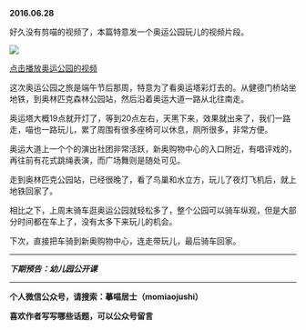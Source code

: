 **2016.06.28**

好久没有剪喵的视频了，本篇特意发一个奥运公园玩儿的视频片段。

![](http://upload-images.jianshu.io/upload_images/51001-ec87f8054770876c.jpg?imageMogr2/auto-orient/strip%7CimageView2/2/w/1240)

[点击播放奥运公园的视频](http://v.qq.com/iframe/player.html?vid=w0308xwusi2&tiny=0&auto=0)

这次奥运公园之旅是端午节后那周，特意为了看奥运塔彩灯去的。从健德门桥站坐地铁，到奥林匹克森林公园站，然后沿着奥运大道一路从北往南走。

奥运塔大概19点就开灯了，等到20点左右，天黑下来，效果就出来了，我们一路走，喵也一路玩儿，累了周围有很多座椅可以休息，厕所很多，非常方便。

奥运大道上一个个的演出社团非常活跃，新奥购物中心的入口附近，有唱评戏的，再往前有花式跳绳表演，而广场舞则是随处可见。

走到奥林匹克公园站，已经很晚了，看了鸟巢和水立方，玩儿了夜灯飞机后，就上地铁回家了。

相比之下，上周末骑车逛奥运公园就轻松多了，整个公园可以骑车纵观，但是大部分时间都在车上了，没有太多下来玩儿的机会。

下次，直接把车骑到新奥购物中心，连走带玩儿，最后骑车回家。

***

***下期预告：幼儿园公开课***

***

**个人微信公众号，请搜索：摹喵居士（momiaojushi）**

**喜欢作者写写哪些话题，可以公众号留言**